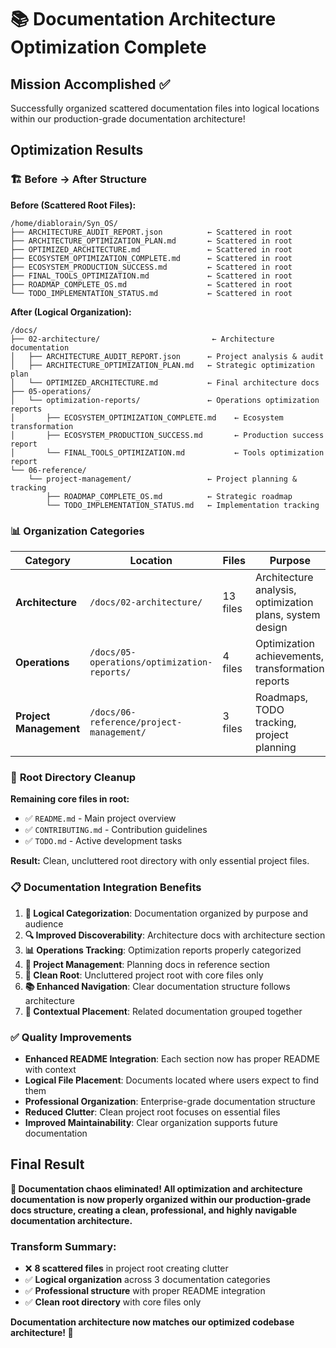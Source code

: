 # 📚 Documentation Architecture Optimization Complete

## Mission Accomplished ✅

Successfully organized scattered documentation files into logical locations within our production-grade documentation architecture!

## Optimization Results

### 🏗️ **Before → After Structure**

**Before (Scattered Root Files):**

```
/home/diablorain/Syn_OS/
├── ARCHITECTURE_AUDIT_REPORT.json          ← Scattered in root
├── ARCHITECTURE_OPTIMIZATION_PLAN.md       ← Scattered in root
├── OPTIMIZED_ARCHITECTURE.md               ← Scattered in root
├── ECOSYSTEM_OPTIMIZATION_COMPLETE.md      ← Scattered in root
├── ECOSYSTEM_PRODUCTION_SUCCESS.md         ← Scattered in root
├── FINAL_TOOLS_OPTIMIZATION.md             ← Scattered in root
├── ROADMAP_COMPLETE_OS.md                  ← Scattered in root
└── TODO_IMPLEMENTATION_STATUS.md           ← Scattered in root
```

**After (Logical Organization):**

```
/docs/
├── 02-architecture/                         ← Architecture documentation
│   ├── ARCHITECTURE_AUDIT_REPORT.json      ← Project analysis & audit
│   ├── ARCHITECTURE_OPTIMIZATION_PLAN.md   ← Strategic optimization plan
│   └── OPTIMIZED_ARCHITECTURE.md           ← Final architecture docs
├── 05-operations/
│   └── optimization-reports/               ← Operations optimization reports
│       ├── ECOSYSTEM_OPTIMIZATION_COMPLETE.md    ← Ecosystem transformation
│       ├── ECOSYSTEM_PRODUCTION_SUCCESS.md       ← Production success report
│       └── FINAL_TOOLS_OPTIMIZATION.md           ← Tools optimization report
└── 06-reference/
    └── project-management/                 ← Project planning & tracking
        ├── ROADMAP_COMPLETE_OS.md          ← Strategic roadmap
        └── TODO_IMPLEMENTATION_STATUS.md   ← Implementation tracking
```

### 📊 **Organization Categories**

| **Category**           | **Location**                                | **Files** | **Purpose**                                              |
| ---------------------- | ------------------------------------------- | --------- | -------------------------------------------------------- |
| **Architecture**       | `/docs/02-architecture/`                    | 13 files  | Architecture analysis, optimization plans, system design |
| **Operations**         | `/docs/05-operations/optimization-reports/` | 4 files   | Optimization achievements, transformation reports        |
| **Project Management** | `/docs/06-reference/project-management/`    | 3 files   | Roadmaps, TODO tracking, project planning                |

### 🎯 **Root Directory Cleanup**

**Remaining core files in root:**

- ✅ `README.md` - Main project overview
- ✅ `CONTRIBUTING.md` - Contribution guidelines
- ✅ `TODO.md` - Active development tasks

**Result:** Clean, uncluttered root directory with only essential project files.

### 📋 **Documentation Integration Benefits**

1. **🎯 Logical Categorization**: Documentation organized by purpose and audience
2. **🔍 Improved Discoverability**: Architecture docs with architecture section
3. **📊 Operations Tracking**: Optimization reports properly categorized
4. **📝 Project Management**: Planning docs in reference section
5. **🧹 Clean Root**: Uncluttered project root with core files only
6. **📚 Enhanced Navigation**: Clear documentation structure follows architecture
7. **🔗 Contextual Placement**: Related documentation grouped together

### ✅ **Quality Improvements**

- **Enhanced README Integration**: Each section now has proper README with context
- **Logical File Placement**: Documents located where users expect to find them
- **Professional Organization**: Enterprise-grade documentation structure
- **Reduced Clutter**: Clean project root focuses on essential files
- **Improved Maintainability**: Clear organization supports future documentation

## Final Result

**🎉 Documentation chaos eliminated! All optimization and architecture documentation is now properly organized within our production-grade docs structure, creating a clean, professional, and highly navigable documentation architecture.**

### **Transform Summary:**

- ❌ **8 scattered files** in project root creating clutter
- ✅ **Logical organization** across 3 documentation categories
- ✅ **Professional structure** with proper README integration
- ✅ **Clean root directory** with core files only

**Documentation architecture now matches our optimized codebase architecture! 🚀**
